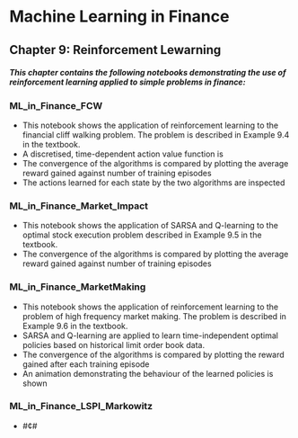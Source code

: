 # Machine Learning in Finance   
## Chapter 9: Reinforcement Lewarning

##### This chapter contains the following notebooks demonstrating the use of reinforcement learning applied to simple problems in finance:

### ML_in_Finance_FCW

 * This notebook shows the application of reinforcement learning to the financial cliff walking problem. The problem is described in Example 9.4 in the textbook.
 * A discretised, time-dependent action value function is 
 * The convergence of the algorithms is compared by plotting the average reward gained against number of training episodes
 * The actions learned for each state by the two algorithms are inspected

###  ML_in_Finance_Market_Impact
 * This notebook shows the application of SARSA and Q-learning to the optimal stock execution problem described in Example 9.5 in the textbook.
 * The convergence of the algorithms is compared by plotting the average reward gained against number of training episodes


### ML_in_Finance_MarketMaking
 * This notebook shows the application of reinforcement learning to the problem of high frequency market making. The problem is described in Example 9.6 in the textbook.
 * SARSA and Q-learning are applied to learn time-independent optimal policies based on historical limit order book data.
 * The convergence of the algorithms is compared by plotting the reward gained after each training episode
 * An animation demonstrating the behaviour of the learned policies is shown

### ML_in_Finance_LSPI_Markowitz
 * #¢#
